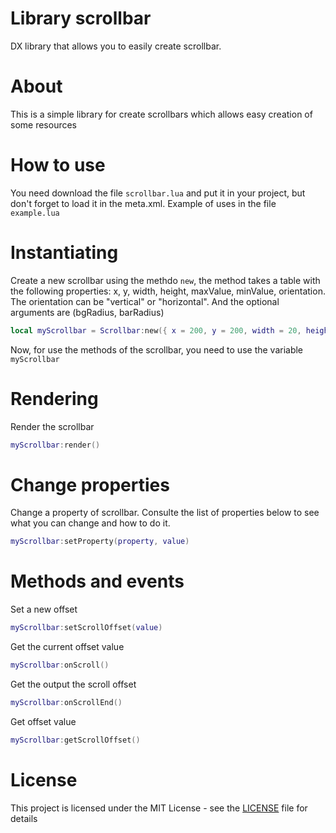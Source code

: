 # Library scrollbar
DX library that allows you to easily create scrollbar.

# About
This is a simple library for create scrollbars which allows easy creation of some resources

# How to use
You need download the file ```scrollbar.lua``` and put it in your project, but don't forget to load it in the meta.xml. Example of uses in the file ```example.lua```

# Instantiating
Create a new scrollbar using the methdo `new`, the method takes a table with the following properties: x, y, width, height, maxValue, minValue, orientation. The orientation can be "vertical" or "horizontal". And the optional arguments are (bgRadius, barRadius)

```lua
local myScrollbar = Scrollbar:new({ x = 200, y = 200, width = 20, height = 200, maxValue = 100, minValue = 0, orientation = "vertical" })
```
Now, for use the methods of the scrollbar, you need to use the variable `myScrollbar`

# Rendering

Render the scrollbar
```lua
myScrollbar:render()
```

# Change properties
Change a property of scrollbar. Consulte the list of properties below to see what you can change and how to do it.

```lua
myScrollbar:setProperty(property, value)
```


# Methods and events

Set a new offset
```lua
myScrollbar:setScrollOffset(value)
```

Get the current offset value
```lua
myScrollbar:onScroll()
```

Get the output the scroll offset
```lua
myScrollbar:onScrollEnd()
```

Get offset value
```lua
myScrollbar:getScrollOffset()
```

# License
This project is licensed under the MIT License - see the [LICENSE](https://github.com/lodsdev/scrollbar/blob/main/LICENSE.txt) file for details
